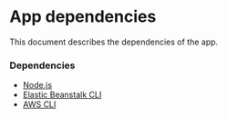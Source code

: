 # App dependencies

This document describes the dependencies of the app.

### Dependencies
- [Node.js](https://nodejs.org/en/)
- [Elastic Beanstalk CLI](https://docs.aws.amazon.com/elasticbeanstalk/latest/dg/eb-cli3-install.html)
- [AWS CLI](https://docs.aws.amazon.com/cli/latest/userguide/install-cliv2.html)
